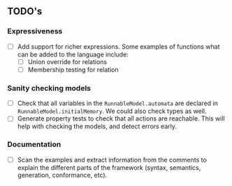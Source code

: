 ## TODO's

### Expressiveness

- [ ] Add support for richer expressions. Some examples of functions what can be
      added to the language include:
  - [ ] Union override for relations
  - [ ] Membership testing for relation

### Sanity checking models

- [ ] Check that all variables in the `RunnableModel.automata` are declared in
      `RunnableModel.initialMemory`. We could also check types as well.
- [ ] Generate property tests to check that all actions are reachable. This will
      help with checking the models, and detect errors early.

### Documentation

- [ ] Scan the examples and extract information from the comments to explain the
      different parts of the framework (syntax, semantics, generation,
      conformance, etc).
